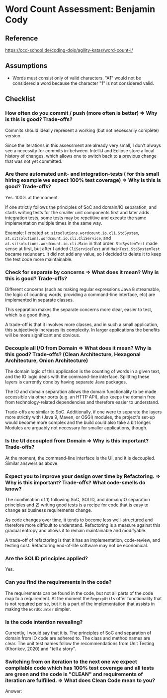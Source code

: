 # Word Count Assessment: Benjamin Cody

## Reference

https://ccd-school.de/coding-dojo/agility-katas/word-count-i/


## Assumptions

- Words must consist only of valid characters. "A1" would not be considered a word because the character "1" is not considered valid. 


## Checklist

### How often do you commit / push (more often is better) => Why is this is good? Trade-offs?

Commits should ideally represent a working (but not necessarily complete) version. 

Since the iterations in this assessment are already very small, I don't always see a necessity for commits in-between. IntelliJ and Eclipse store a local history of changes, which allows one to switch back to a previous change that was not yet committed.
 
### Are there automated unit- and integration-tests ( for this small hiring example we expect 100% test coverage) => Why is this is good? Trade-offs?

Yes. 100% at the moment.

If one strictly follows the principles of SoC and domain/IO separation, and starts writing tests for the smaller unit components first and later adds integration tests, some tests may be repetitive and execute the same implementation multiple times in the same way.

Example: I created `at.sitsolutions.wordcount.io.cli.StdSystem`, `at.sitsolutions.wordcount.io.cli.CliService`, and `at.sitsolutions.wordcount.io.cli.Main` in that order. `StdSystemTest` made sense at first, but after I added `CliServiceTest` and `MainTest`, `StdSystemTest` became redundant. It did not add any value, so I decided to delete it to keep the test code more maintainable.

### Check for separate by concerns => What does it mean? Why is this is good? Trade-offs?
 
Different concerns (such as making regular expressions Java 8 streamable, the logic of counting words, providing a command-line interface, etc) are implemented in separate classes. 

This separation makes the separate concerns more clear, easier to test, which is a good thing.

A trade-off is that it involves more classes, and in such a small application, this subjectively increases its complexity. In larger applications the benefits will be more significant and obvious.

### Decouple all I/O from Domain => What does it mean? Why is this good? Trade-offs? (Clean Architecture, Hexagonal Architecture, Onion Architecture)

The domain logic of this application is the counting of words in a given text, and the IO logic deals with the command-line interface. Splitting these layers is currently done by having separate Java packages.

The IO and domain separation allows the domain functionality to be made accessible via other ports (e.g. an HTTP API), also keeps the domain free from technology-related dependencies and therefore easier to understand.

Trade-offs are similar to SoC. Additionally, if one were to separate the layers more strictly with (Java 9, Maven, or OSGI) modules, the project's set-up would become more complex and the build could also take a bit longer. Modules are arguably not necessary for smaller applications, though.

### Is the UI decoupled from Domain => Why is this important? Trade-offs?

At the moment, the command-line interface is the UI, and it is decoupled. Similar answers as above.

### Expect you to improve your design over time by Refactoring. => Why is this important? Trade-offs? What code-smells do know?

The combination of 1) following SoC, SOLID, and domain/IO separation principles and 2) writing good tests is a recipe for code that is easy to change as business requirements change.

As code changes over time, it tends to become less well-structured and therefore more difficult to understand. Refactoring is a measure against this gradual entropy and allows it to remain maintainable and modifyable.

A trade-off of refactoring is that it has an implementation, code-review, and testing cost. Refactoring end-of-life software may not be economical.      
 
### Are the SOLID principles applied?

Yes.
 
### Can you find the requirements in the code?

The requirements can be found in the code, but not all parts of the code map to a requirement. At the moment the `RegexpUtils` offer functionality that is not required per se, but it is a part of the implementation that assists in making the `WordCounter` simpler.
  
### Is the code intention revealing?

Currently, I would say that it is. The principles of SoC and separation of domain from IO code are adhered to. The class and method names are clear. The unit test names follow the recommendations from Unit Testing (Khorikov, 2020) and "tell a story".

### Switching from on iteration to the next one we expect compilable code which has 100% test coverage and all tests are green and the code is "CLEAN" and requirements of iteration are fulfilled. => What does Clean Code mean to you?

Answer:  
